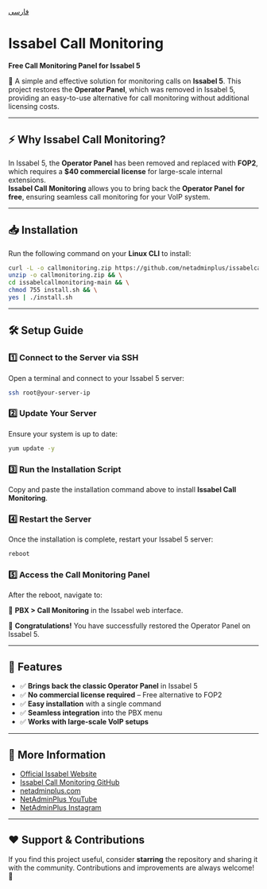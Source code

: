 [فارسی](https://github.com/netadminplus/issabelcallmonitoring/blob/main/README.fa.md)
# Issabel Call Monitoring
**Free Call Monitoring Panel for Issabel 5**

🚀 A simple and effective solution for monitoring calls on **Issabel 5**. This project restores the **Operator Panel**, which was removed in Issabel 5, providing an easy-to-use alternative for call monitoring without additional licensing costs.

---

## ⚡ Why Issabel Call Monitoring?
In Issabel 5, the **Operator Panel** has been removed and replaced with **FOP2**, which requires a **$40 commercial license** for large-scale internal extensions.  
**Issabel Call Monitoring** allows you to bring back the **Operator Panel** **for free**, ensuring seamless call monitoring for your VoIP system.

---

## 📥 Installation

Run the following command on your **Linux CLI** to install:

```sh
curl -L -o callmonitoring.zip https://github.com/netadminplus/issabelcallmonitoring/archive/main.zip && \
unzip -o callmonitoring.zip && \
cd issabelcallmonitoring-main && \
chmod 755 install.sh && \
yes | ./install.sh
```

---

## 🛠️ Setup Guide

### 1️⃣ Connect to the Server via SSH
Open a terminal and connect to your Issabel 5 server:

```sh
ssh root@your-server-ip
```

### 2️⃣ Update Your Server
Ensure your system is up to date:

```sh
yum update -y
```

### 3️⃣ Run the Installation Script
Copy and paste the installation command above to install **Issabel Call Monitoring**.

### 4️⃣ Restart the Server
Once the installation is complete, restart your Issabel 5 server:

```sh
reboot
```

### 5️⃣ Access the Call Monitoring Panel
After the reboot, navigate to:

📍 **PBX > Call Monitoring** in the Issabel web interface.

🎉 **Congratulations!** You have successfully restored the Operator Panel on Issabel 5.

---

## 📌 Features

- ✅ **Brings back the classic Operator Panel** in Issabel 5
- ✅ **No commercial license required** – Free alternative to FOP2
- ✅ **Easy installation** with a single command
- ✅ **Seamless integration** into the PBX menu
- ✅ **Works with large-scale VoIP setups**

---

## 🔗 More Information

- [Official Issabel Website](https://www.issabel.org/)
- [Issabel Call Monitoring GitHub](https://github.com/netadminplus/issabelcallmonitoring)
- [netadminplus.com](https://netadminplus.com)
- [NetAdminPlus YouTube](https://youtube.com/netadminplus)
- [NetAdminPlus Instagram](https://instagram.com/netadminplus)

---

## ❤️ Support & Contributions
If you find this project useful, consider **starring** the repository and sharing it with the community. Contributions and improvements are always welcome! 🚀
